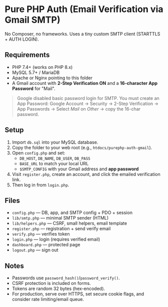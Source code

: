 # Pure PHP Auth (Email Verification via Gmail SMTP)

No Composer, no frameworks. Uses a tiny custom SMTP client (STARTTLS + AUTH LOGIN).

## Requirements
- PHP 7.4+ (works on PHP 8.x)
- MySQL 5.7+ / MariaDB
- Apache or Nginx pointing to this folder
- A Gmail account with **2-Step Verification ON** and a **16-character App Password** for "Mail".

> Google disabled basic password login for SMTP. You must create an App Password:
> Google Account → Security → 2-Step Verification → App Passwords → Select *Mail* on *Other* → copy the 16-char password.

## Setup
1. Import `db.sql` into your MySQL database.
2. Copy the folder to your web root (e.g., `htdocs/purephp-auth-gmail`).  
3. Open `config.php` and set:
   - `DB_HOST`, `DB_NAME`, `DB_USER`, `DB_PASS`
   - `BASE_URL` to match your local URL
   - `$SMTP_CONFIG` with your Gmail address and **app password**
4. Visit `register.php`, create an account, and click the emailed verification link.
5. Then log in from `login.php`.

## Files
- `config.php` — DB, app, and SMTP config + PDO + session
- `lib/smtp.php` — minimal SMTP sender (HTML)
- `lib/helpers.php` — CSRF, small helpers, email template
- `register.php` — registration + send verify email
- `verify.php` — verifies token
- `login.php` — login (requires verified email)
- `dashboard.php` — protected page
- `logout.php` — sign out

## Notes
- Passwords use `password_hash()`/`password_verify()`.
- CSRF protection is included on forms.
- Tokens are random 32 bytes (hex-encoded).
- For production, serve over HTTPS, set secure cookie flags, and consider rate limiting/email queue.

